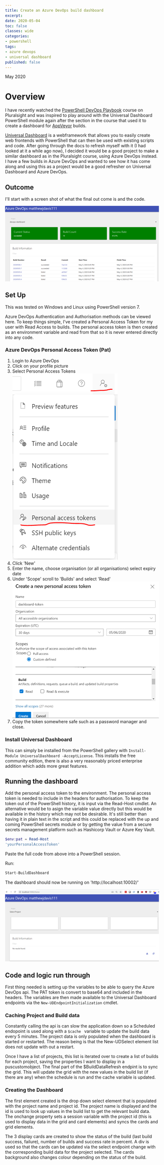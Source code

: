 ```yaml
---
title: Create an Azure DevOps build dashboard
excerpt: 
date: 2020-05-04
toc: false
classes: wide
categories:
- powershell
tags:
- azure devops
- universal dashboard
published: false
---
```

May 2020

# Overview

I have recently watched the [PowerShell DevOps Playbook] course on Pluralsight and was inspired to play around with the Universal Dashboard PowerShell module again after the section in the course that used it to create a dashboard for [AppVeyor] builds.

[Universal Dashboard] is a webframework that allows you to easily create web frontends with PowerShell that can then be used with existing scripts and code. After going through the docs to refresh myself with it (I had looked at it a while ago now), I decided it would be a good project to make a similar dashboard as in the Pluralsight course, using Azure DevOps instead. I have a few builds in Azure DevOps and wanted to see how it has come along and using this as a project would be a good refresher on Universal Dashboard and Azure DevOps.

## Outcome

I'll start with a screen shot of what the final out come is and the code.

![Dashboard overview](/images/build-dashboard/dashboard1.png)

<script src="https://gist.github.com/MatthewJDavis/58a866c1b36a3b729675569bb7d6f42c.js"></script>

## Set Up

This was tested on Windows and Linux using PowerShell version 7.

Azure DevOps Authentication and Authorisation methods can be viewed here. To keep things simple, I've created a Personal Access Token for my user with Read Access to builds. The personal access token is then created as an environment variable and read from that so it is never entered directly into any code.

### Azure DevOps Personal Access Token (Pat)

1. Login to Azure DevOps
2. Click on your profile picture
3. Select Personal Access Tokens
![Dashboard overview](/images/build-dashboard/pat.png)
4. Click 'New'
5. Enter the name, choose organisation (or all organisations) select expiry date
6. Under 'Scope' scroll to 'Builds' and select 'Read'
![Dashboard overview](/images/build-dashboard/create-new.png)
7. Copy the token somewhere safe such as a password manager and close.

### Install Universal Dashboard

This can simply be installed from the PowerShell gallery with ``` Install-Module UniversalDashboard -AcceptLicense ```. This installs the free community edition, there is also a very reasonably priced enterprise addition which adds more great features.

## Running the dashboard

Add the personal access token to the environment.
The personal access token is needed to include in the headers for authorisation. To keep the token out of the PowerShell history, it is input via the Read-Host cmdlet. An alternative would be to asign the variable value directly but this would be available in the history which may not be desirable. It's still better than having it in plain text in the script and this could be replaced with the up and coming PowerShell secrets module or by getting the value from a secure secrets management platform such as Hashicorp Vault or Azure Key Vault.

```powershell
$env:pat = Read-Host
'yourPersonalAccessToken'
```

Paste the full code from above into a PowerShell session.

Run:

```powershell
Start-BuildDashboard
```

The dashboard should now be running on 'http://localhost:10002/'

![Dashboard overview](/images/build-dashboard/running.png)

## Code and logic run through

First thing needed is setting up the variables to be able to query the Azure DevOps api.
The PAT token is convert to base64 and included in the headers. The variables are then made available to the Universal Dashboard endpoints via the ``` New-UDEndpointInitialization ``` cmdlet.

### Caching Project and Build data

Constantly calling the api is can slow the application down so a Scheduled endopoint is used along with a ```$cache ``` variable to update the build data every 5 minutes. The project data is only populated when the dashboard is started or restarted. The reason being is that the New-UDSelect element list does not update with out a restart.

Once I have a list of projects, this list is iterated over to create a list of builds for each project, saving the properties I want to display in a puscustomobject.
The final part of the $BuildDataRefresh endpint is to sync the grid. This will update the grid with the new values in the build list (if there are any) when the schedule is run and the cache variable is updated.

### Creating the Dashboard

The first element created is the drop down select element that is populated with the project name and project id. The project name is displayed and the id is used to look up values in the build list to get the relevant build data.
The onchange property sets a session variable with the project id (this is used to display data in the grid and card elements) and syncs the cards and grid elements.

The 3 display cards are created to show the status of the build (last build success, failure), number of builds and success rate in percent.
A div is used so that the cards can be updated via the select endpoint change with the corresponding build data for the project selected. The cards background also changes colour depending on the status of the build.




[PowerShell DevOps Playbook]: https://app.pluralsight.com/library/courses/powershell-devops-playbook/table-of-contents
[AppVeyor]: https://www.appveyor.com/
[Universal Dashboard]: https://universaldashboard.io/
[Microsoft documentation]: https://docs.microsoft.com/en-us/azure/devops/organizations/accounts/use-personal-access-tokens-to-authenticate?view=azure-devops&tabs=preview-page